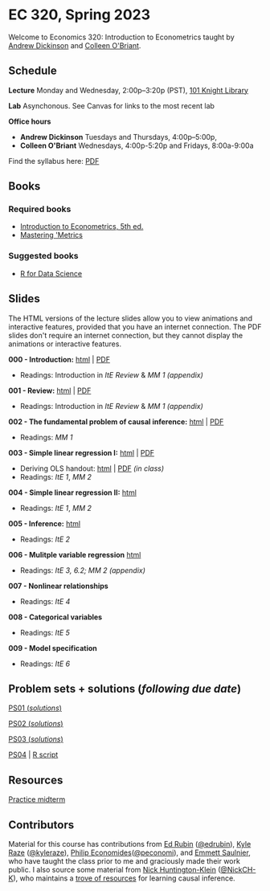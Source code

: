 # EC 320, Spring 2023

Welcome to Economics 320: Introduction to Econometrics taught by [Andrew Dickinson](https://economics.uoregon.edu/profile/adickin3/) and [Colleen O'Briant](https://economics.uoregon.edu/profile/cobriant/).

## Schedule

**Lecture** Monday and Wednesday, 2:00p–3:20p (PST), [101 Knight Library](https://map.uoregon.edu/08a3b9892)

**Lab** Asynchonous. See Canvas for links to the most recent lab

**Office hours**

- **Andrew Dickinson** Tuesdays and Thursdays, 4:00p–5:00p, 
- **Colleen O'Briant** Wednesdays, 4:00p-5:20p and Fridays, 8:00a-9:00a

Find the syllabus here: [PDF](https://ajdickinson.github.io/EC320S23/syllabus/syllabus.pdf)

## Books

### Required books

- [Introduction to Econometrics, 5th ed.](http://smile.amazon.com/Introduction-Econometrics-Christopher-Dougherty/dp/0199676828/) 
- [Mastering 'Metrics](https://www.amazon.com/Mastering-Metrics-Path-Cause-Effect/dp/0691152845/)

### Suggested books

- [R for Data Science](https://r4ds.had.co.nz/)

## Slides 

The HTML versions of the lecture slides allow you to view animations and interactive features, provided that you have an internet connection. The PDF slides don't require an internet connection, but they cannot display the animations or interactive features.

**000 - Introduction:** [html](https://ajdickinson.github.io/EC320S23/slides/000-intro/000-main.html) | [PDF](https://ajdickinson.github.io/EC320S23/slides/000-intro/000-main.pdf)

- Readings: Introduction in *ItE Review* & *MM 1 (appendix)*

**001 - Review:** [html](https://ajdickinson.github.io/EC320S23/slides/001-review/010-main.html) | [PDF](https://ajdickinson.github.io/EC320S23/slides/001-review/010-main.pdf)

- Readings: Introduction in *ItE Review* & *MM 1 (appendix)*

**002 - The fundamental problem of causal inference:** [html](https://ajdickinson.github.io/EC320S23/slides/002-fundamental-problem/020-main.html) | [PDF](https://ajdickinson.github.io/EC320S23/slides/002-fundamental-problem/020-main.pdf)

- Readings: *MM 1*

**003 - Simple linear regression I:** [html](https://ajdickinson.github.io/EC320S23/slides/003-ols/030-main.html) | [PDF](https://ajdickinson.github.io/EC320S23/slides/003-ols/030-main.pdf) 

- Deriving OLS handout: [html](https://ajdickinson.github.io/EC320S23/slides/003-ols/ols-handout.html) | [PDF](https://ajdickinson.github.io/EC320S23/resources/ols-derived-inclass.pdf) _(in class)_
- Readings: *ItE 1*, *MM 2*

**004 - Simple linear regression II:** [html](https://ajdickinson.github.io/EC320S23/slides/004-ols-ii/040-main.html)

- Readings: *ItE 1*, *MM 2*

**005 - Inference:** [html](https://ajdickinson.github.io/EC320S23/slides/005-inference/050-main.html) 

- Readings: *ItE 2*

**006 - Mulitple variable regression** [html](https://ajdickinson.github.io/EC320S23/slides/006-multi/006-main.html) 

- Readings: *ItE 3, 6.2; MM 2 (appendix)*

**007 - Nonlinear relationships** 

- Readings: *ItE 4*

**008 - Categorical variables**

- Readings: *ItE 5*

**009 - Model specification**

- Readings: *ItE 6*

## Problem sets + solutions (_following due date_)

[PS01 (_solutions_)](https://ajdickinson.github.io/EC320S23/problem-sets/ps01/ps01.html)

[PS02 (_solutions_)](https://ajdickinson.github.io/EC320S23/problem-sets/ps02/ps02.html)

[PS03 (_solutions_)](https://ajdickinson.github.io/EC320S23/problem-sets/ps03/PS03.html)

[PS04](https://ajdickinson.github.io/EC320S23/problem-sets/ps04/PS04.html) | [R script](https://ajdickinson.github.io/EC320S23/problem-sets/ps04/template/PS04.R)
## Resources

[Practice midterm](https://ajdickinson.github.io/EC320S23/resources/practice-midterm.pdf)

## Contributors

Material for this course has contributions from [Ed Rubin](http://edrub.in/) ([@edrubin](https://github.com/edrubin)), [Kyle Raze](https://kyleraze.com/) ([@kyleraze](https://github.com/kyleraze)), [Philip Economides](https://philip-economides.com/)([@peconomi](https://github.com/peconomi)), and [Emmett Saulnier](https://www.emmettsaulnier.com/), who have taught the class prior to me and graciously made their work public. I also source some material from [Nick Huntington-Klein](https://nickchk.com/) ([@NickCH-K](https://github.com/NickCH-K)), who maintains a [trove of resources](https://nickchk.com/causalgraphs.html) for learning causal inference.
